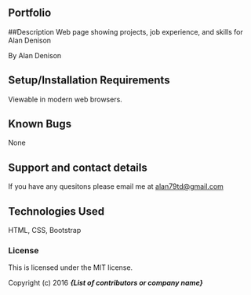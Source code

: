 ## Portfolio


##Description
Web page showing projects, job experience, and skills for Alan Denison

By Alan Denison

## Setup/Installation Requirements

Viewable in modern web browsers.


## Known Bugs

None

## Support and contact details

If you have any quesitons please email me at alan79td@gmail.com

## Technologies Used

HTML, CSS, Bootstrap

### License

This is licensed under the MIT license.

Copyright (c) 2016 **_{List of contributors or company name}_**
